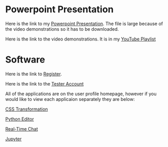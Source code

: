 # Powerpoint Presentation

Here is the link to my [Powerpoint Presentation](https://lgphycloudlogs1.s3.amazonaws.com/Prospectus.pptx). The file is large because of the video demonstrations so it has to be downloaded.

Here is the link to the video demonstrations. It is in my [YouTube Playlist](https://youtube.com/playlist?list=PL-T0I3fxOcvVJBNP93d7mB2vLIDHOti3b)

# Software

Here is the link to [Register](https://www.lgphy.com/Prospectus/register). 

Here is the link to the [Tester Account](https://www.lgphy.com/Prospectus/profile)


All of the applications are on the user profile homepage, however if you would like to view each applicaion separately they are below:

[CSS Transformation](https://www.lgphy.com/Prospectus/cdaw)

[Python Editor](https://www.lgphy.com/Prospectus/editor)

[Real-Time Chat](https://www.lgphy.com/Prospectus/webSockets3)

[Jupyter](http://jupyter.lgphy.com)
